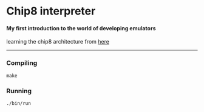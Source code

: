 # Chip8 interpreter



#### My first introduction to the world of developing emulators
learning the chip8 architecture from [here](https://tobiasvl.github.io/blog/write-a-chip-8-emulator/)

---

### Compiling

`make`

### Running

`./bin/run`
